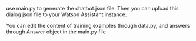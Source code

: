 use main.py to generate the chatbot.json file. Then you can upload this dialog json file to your Watson Assistant instance.

You can edit the content of training examples through data.py, and answers through Answer object in the main.py file